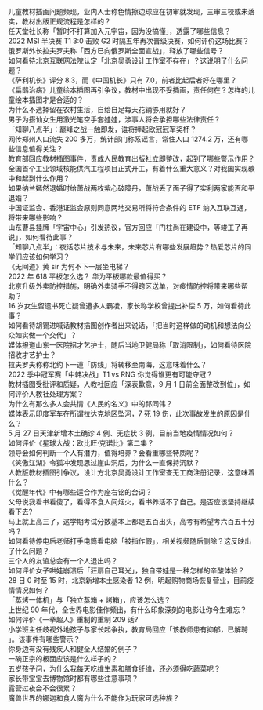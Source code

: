 儿童教材插画问题频现，业内人士称色情擦边球应在初审就发现，三审三校或未落实，教材出版正规流程是怎样的？  
任天堂社长称「暂时不打算加入元宇宙，因为没搞懂」，透露了哪些信息？  
2022 MSI 半决赛 T1 3:0 击败 G2 时隔五年再次晋级决赛，如何评价这场比赛？  
俄罗斯外长拉夫罗夫称「西方已向俄罗斯全面宣战」，释放了哪些信号？  
如何看待北京互联网法院认定「北京吴勇设计工作室不存在」？这说明了什么问题？  
《萨利机长》评分 8.3，而《中国机长》只有 7.0，前者比起后者好在哪里？  
《扁鹊治病》儿童绘本插图再引争议，教材中出现不妥插画，责任何在？怎样的儿童绘本插图才是合适的？  
为什么不选择留在农村生活，自给自足每天花销够用就好？  
男子为搭讪女生用激光笔空手套娃娃，涉事人将会承担哪些法律责任？  
「知聊八点半」：巅峰之战一触即发，谁将捧起欧冠冠军奖杯？  
网传郑州人口流失 200 多万，统计部门称系谣言，常住人口 1274.2 万，还有哪些信息值得关注？  
教育部回应教材插图事件，责成人民教育出版社立即整改，起到了哪些警示作用？  
全国首个工业领域核能供汽工程项目正式开工，有着什么重大意义？对我国实现碳中和起到什么作用？  
如果纳兰嫣然退婚时给萧战两枚紫心破障丹，萧战丢了面子得了实利两家能否和平退婚？  
中国证监会、香港证监会原则同意两地交易所将符合条件的 ETF 纳入互联互通，将带来哪些影响？  
山东曹县挂牌「宇宙中心」引发热议，官方回应「门柱尚在建设中，等竣工了再说」，如何看待此事？  
「知聊八点半」：夜话芯片技术与未来，未来芯片有哪些发展趋势？热爱芯片的同学们应该如何学习？  
《无间道》黄 sir 为何不下一层坐电梯？  
2022 年 618 平板怎么选？ 华为平板哪款最值得买？  
北京升级外卖防控措施，明确外卖骑手不得跨区送单，对疫情防控将带来哪些帮助？  
16 岁女生留遗书死亡疑曾遭多人霸凌，家长称学校曾提出补偿 5 万，如何看待此事？  
如何看待胡锡进喊话教材插图创作者出来说话，「把当时这样做的动机和想法向公众如实做一个交代」？  
媒体报道山东一医院招才艺护士，随后当地卫健局称「取消限制」，如何看待医院招收才艺护士？  
拉夫罗夫称称北约下一道「防线」将转移至南海，这意味着什么？  
2022 季中冠军赛「中韩决战」T1 vs RNG 你觉得谁更有可能夺冠？  
教材插图受批评和质疑，人教社回应「深表歉意，9 月 1 日前全面整改到位」，如何评价人教社处理方案？  
为什么有那么多人会共情《人民的名义》中的祁同伟？  
媒体表示印度军车在所谓拉达克地区坠河，7 死 19 伤，此次事故发生的原因是什么？  
5 月 27 日天津新增本土确诊 4 例、无症状 3 例，目前当地疫情情况如何？  
如何评价《星球大战：欧比旺·克诺比》第二集？  
领导会如何判断一个人有潜力，值得培养？会看重哪些特质呢？  
《笑傲江湖》令狐冲发现思过崖山洞后，为什么一直保持沉默？  
人教版教材插图引争议，设计方北京吴勇设计工作室查无工商注册记录，这意味着什么？  
《觉醒年代》中有哪些适合作为座右铭的台词？  
父母说我看书看傻了，看得不食人间烟火，看书养活不了自己。是否应该坚持继续看下去?  
马上就上高三了，这学期考试分数基本上都是五百出头，高考有希望考六百五十分吗？  
如何看待停电后老师打手电筒看电脑「被指作假」，相关视频随后删除？这反映出了什么问题？  
三个人的友谊总会有一个人退出吗？  
如何评价女子哄娃崩溃后「狂扇自己耳光」，独自带娃是一种怎样的辛酸体验？  
28 日 0 时至 15 时，北京新增本土感染者 12 例，明起购物商场恢复营业，目前疫情情况如何？  
「蒸烤一体机」与「独立蒸箱 + 烤箱」，应该怎么选？  
上世纪 90 年代，全世界电影佳作频出，有什么印象深刻的电影让你今生难忘？  
如何评价《一拳超人》重制的重制 209 话?  
小学班主任歧视外地孩子与家长起争执，教育局回应「该教师患有抑郁，已解聘 」。该事件有哪些警示？  
你身边有没有残疾人和健全人结婚的例子？  
一碗正宗的板面应该是什么样子的？  
五岁孩子问，为什么我每天吃维生素和膳食纤维，还必须得吃蔬菜呢？  
家长带宝宝去博物馆时都有哪些注意事项？  
露营过夜会不会很累？  
魔兽世界的娜迦和食人魔为什么不能作为玩家可选种族？  
